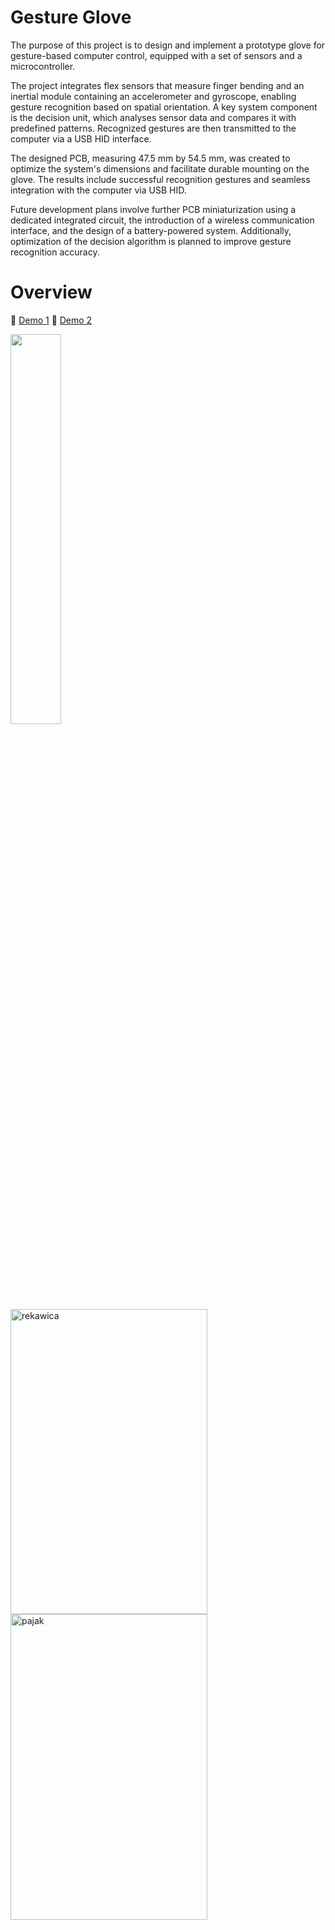 # Gesture Glove
The purpose of this project is to design and implement a prototype glove for gesture-based computer control, equipped with a set of sensors and a microcontroller. 

The project integrates flex sensors that measure finger bending and an inertial module containing an accelerometer and gyroscope, enabling gesture recognition based on spatial orientation. A key system component is the decision unit, which analyses sensor data and compares it with predefined patterns. Recognized
gestures are then transmitted to the computer via a USB HID interface.

The designed PCB, measuring 47.5 mm by 54.5 mm, was created to optimize the system's dimensions and facilitate durable mounting on the glove.
The results include successful recognition gestures and seamless
integration with the computer via USB HID. 

Future development plans involve further PCB miniaturization using a dedicated integrated circuit, the introduction of a wireless communication interface, and the design of a battery-powered system. Additionally, optimization of the decision algorithm is planned to improve gesture recognition accuracy.

# Overview

🎥 [Demo 1](https://youtube.com/shorts/HhJ9UxrMhsA?si=5mQ5Ls-5uZ076j6t)
🎥 [Demo 2](https://youtube.com/shorts/HhJ9UxrMhsA?si=OoEMOWHLwrecI-b9)

<img src="https://github.com/user-attachments/assets/77a4931a-13fd-42c5-a8f1-699f04fa6c58" style="width:40%;" />
<img width="314.5" height="488.5" alt="rekawica" src="https://github.com/user-attachments/assets/a9f0b675-4bfa-4705-b042-856b61e536a9" />

<img width="314.5" height="488.5" alt="pajak" src="https://github.com/user-attachments/assets/59501ad2-7cc0-43fd-bfcf-1a9a6508dd2b" />
